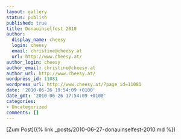 ```yaml
---
layout: gallery
status: publish
published: true
title: Donauinselfest 2010
author:
  display_name: cheesy
  login: cheesy
  email: christine@cheesy.at
  url: http://www.cheesy.at/
author_login: cheesy
author_email: christine@cheesy.at
author_url: http://www.cheesy.at/
wordpress_id: 11081
wordpress_url: http://www.cheesy.at/?page_id=11081
date: '2010-06-26 19:54:09 +0100'
date_gmt: '2010-06-26 17:54:09 +0100'
categories:
- Uncategorized
comments: []
---
```


[Zum Post]({% link _posts/2010-06-27-donauinselfest-2010.md %})
<!--:-->
